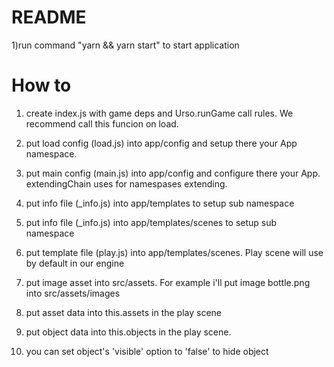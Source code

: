 # README #

1)run command "yarn && yarn start" to start application

# How to #

1) create index.js with game deps and Urso.runGame call rules.
We recommend call this funcion on load.

2) put load config (load.js) into app/config and setup there your App namespace.

3) put main config (main.js) into app/config and configure there your App.
extendingChain uses for namespases extending.

4) put info file (_info.js) into app/templates to setup sub namespace

5) put info file (_info.js) into app/templates/scenes to setup sub namespace

6) put template file (play.js) into app/templates/scenes.
Play scene will use by default in our engine

7) put image asset into src/assets. 
For example i'll put image bottle.png into src/assets/images

8) put asset data into this.assets in the play scene

9) put object data into this.objects in the play scene.

10) you can set object's 'visible' option to 'false' to hide object
